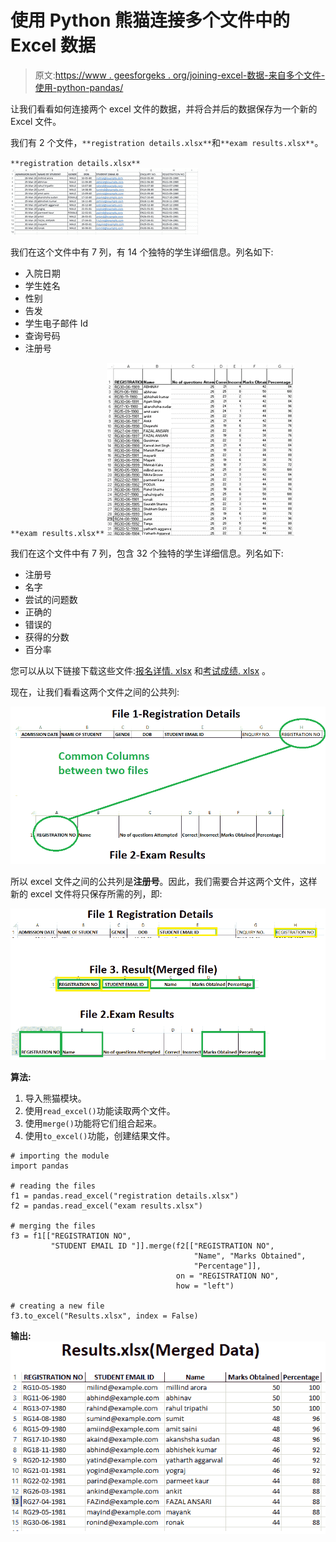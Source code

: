 # 使用 Python 熊猫连接多个文件中的 Excel 数据

> 原文:[https://www . geesforgeks . org/joining-excel-数据-来自多个文件-使用-python-pandas/](https://www.geeksforgeeks.org/joining-excel-data-from-multiple-files-using-python-pandas/)

让我们看看如何连接两个 excel 文件的数据，并将合并后的数据保存为一个新的 Excel 文件。

我们有 2 个文件，`**registration details.xlsx**`和`**exam results.xlsx**`。

`**registration details.xlsx**`
![](img/876b9ec16076853e1b78a9e2422ed85a.png)

我们在这个文件中有 7 列，有 14 个独特的学生详细信息。列名如下:

*   入院日期
*   学生姓名
*   性别
*   告发
*   学生电子邮件 Id
*   查询号码
*   注册号

`**exam results.xlsx**`
![](img/08aa856a93e2551c95963cc5d1dcb3a6.png)

我们在这个文件中有 7 列，包含 32 个独特的学生详细信息。列名如下:

*   注册号
*   名字
*   尝试的问题数
*   正确的
*   错误的
*   获得的分数
*   百分率

您可以从以下链接下载这些文件:[报名详情. xlsx](https://drive.google.com/file/d/1il7uHi_qvy2J_TzMtOOyCrqh7AIK2IaW/view?usp=sharing) 和[考试成绩. xlsx](https://drive.google.com/file/d/18eBjPRHDQHzKUAPGgRBlc6eXdMeKxRVN/view?usp=sharing) 。

现在，让我们看看这两个文件之间的公共列:

![](img/787184669f2666c0f85c11f4fc8b8be9.png)

所以 excel 文件之间的公共列是**注册号**。因此，我们需要合并这两个文件，这样新的 excel 文件将只保存所需的列，即:

![](img/0ce27246e6dd21b2e6638bb57f6e537e.png)

**算法:**

1.  导入熊猫模块。
2.  使用`read_excel()`功能读取两个文件。
3.  使用`merge()`功能将它们组合起来。
4.  使用`to_excel()`功能，创建结果文件。

```
# importing the module
import pandas

# reading the files
f1 = pandas.read_excel("registration details.xlsx")
f2 = pandas.read_excel("exam results.xlsx")

# merging the files
f3 = f1[["REGISTRATION NO", 
         "STUDENT EMAIL ID "]].merge(f2[["REGISTRATION NO", 
                                         "Name", "Marks Obtained", 
                                         "Percentage"]], 
                                     on = "REGISTRATION NO", 
                                     how = "left")

# creating a new file
f3.to_excel("Results.xlsx", index = False)
```

**输出:**
![](img/42df56351225593798e9c5020082d870.png)